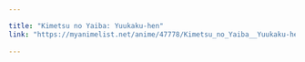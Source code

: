 ```yaml
---

title: "Kimetsu no Yaiba: Yuukaku-hen"
link: "https://myanimelist.net/anime/47778/Kimetsu_no_Yaiba__Yuukaku-hen"
 
---
```

